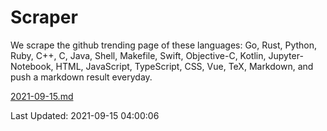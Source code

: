 # Scraper

We scrape the github trending page of these languages: Go, Rust, Python, Ruby, C++, C, Java, Shell, Makefile, Swift, Objective-C, Kotlin, Jupyter-Notebook, HTML, JavaScript, TypeScript, CSS, Vue, TeX, Markdown, and push a markdown result everyday.

[2021-09-15.md](https://github.com/yangwenmai/github-trending-backup/blob/master/2021-09-15.md)

Last Updated: 2021-09-15 04:00:06